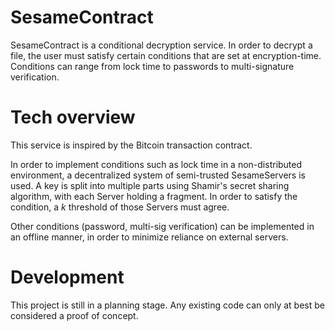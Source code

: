 # SesameContract

SesameContract is a conditional decryption service. In order to decrypt a file,
the user must satisfy certain conditions that are set at encryption-time.
Conditions can range from lock time to passwords to multi-signature
verification.

# Tech overview

This service is inspired by the Bitcoin transaction contract.

In order to implement conditions such as lock time in a non-distributed
environment, a decentralized system of semi-trusted SesameServers is used. A
key is split into multiple parts using Shamir's secret sharing algorithm, with
each Server holding a fragment. In order to satisfy the condition, a _k_
threshold of those Servers must agree.

Other conditions (password, multi-sig verification) can be implemented in an
offline manner, in order to minimize reliance on external servers.

# Development

This project is still in a planning stage. Any existing code can only at best
be considered a proof of concept.
